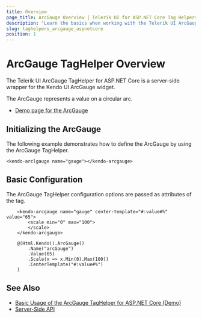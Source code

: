 ```yaml
---
title: Overview
page_title: ArcGauge Overview | Telerik UI for ASP.NET Core Tag Helpers
description: "Learn the basics when working with the Telerik UI ArcGauge TagHelper for ASP.NET Core (MVC 6 or ASP.NET Core MVC)."
slug: taghelpers_arcgauge_aspnetcore
position: 1
---
```


# ArcGauge TagHelper Overview

The Telerik UI ArcGauge TagHelper for ASP.NET Core is a server-side wrapper for the Kendo UI ArcGauge widget.

The ArcGauge represents a value on a circular arc.

* [Demo page for the ArcGauge](https://demos.telerik.com/aspnet-core/arc-gauge/tag-helper)

## Initializing the ArcGauge

The following example demonstrates how to define the ArcGauge by using the ArcGauge TagHelper.

    <kendo-arclgauge name="gauge"></kendo-arcgauge>

## Basic Configuration

The ArcGauge TagHelper configuration options are passed as attributes of the tag.

```tagHelper
    <kendo-arcgauge name="gauge" center-template="#:value#%" value="65">
        <scale min="0" max="100">
        </scale>
    </kendo-arcgauge>
```
```cshtml
    @(Html.Kendo().ArcGauge()
        .Name("arcGauge")
        .Value(65)
        .Scale(x => x.Min(0).Max(100))
        .CenterTemplate("#:value#%")
    )
```

## See Also

* [Basic Usage of the ArcGauge TagHelper for ASP.NET Core (Demo)](https://demos.telerik.com/aspnet-core/arc-gauge/tag-helper)
* [Server-Side API](/api/arcgauge)

